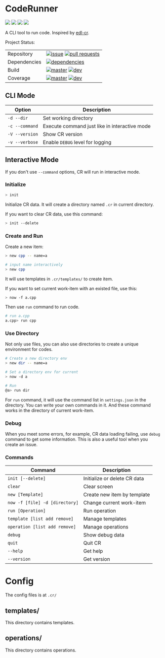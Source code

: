 # CodeRunner

[![](https://img.shields.io/github/stars/StardustDL/CodeRunner.svg?style=social&label=Stars)](https://github.com/StardustDL/CodeRunner) [![](https://img.shields.io/github/forks/StardustDL/CodeRunner.svg?style=social&label=Fork)](https://github.com/StardustDL/CodeRunner) ![](http://progressed.io/bar/40?title=developing) [![](https://img.shields.io/github/license/StardustDL/CodeRunner.svg)](https://github.com/StardustDL/CodeRunner/blob/master/LICENSE)

A CLI tool to run code. Inspired by [edl-cr](https://github.com/eXceediDeaL/edl-coderunner).

Project Status:

|||
|-|-|
|Repository|[![issue](https://img.shields.io/github/issues/StardustDL/CodeRunner.svg)](https://github.com/StardustDL/CodeRunner/issues/) [![pull requests](https://img.shields.io/github/issues-pr/StardustDL/CodeRunner.svg)](https://github.com/StardustDL/CodeRunner/pulls/)|
|Dependencies|[![dependencies](https://img.shields.io/librariesio/github/StardustDL/CodeRunner.svg)](https://libraries.io/github/StardustDL/CodeRunner)|
|Build|[![master](https://img.shields.io/travis/StardustDL/CodeRunner/master.svg?label=master)](https://travis-ci.org/StardustDL/CodeRunner) [![dev](https://img.shields.io/travis/StardustDL/CodeRunner/dev.svg?label=dev)](https://travis-ci.org/StardustDL/CodeRunner)|
|Coverage|[![master](https://img.shields.io/codecov/c/github/StardustDL/CodeRunner/master.svg?label=master)](https://codecov.io/gh/StardustDL/CodeRunner) [![dev](https://img.shields.io/codecov/c/github/StardustDL/CodeRunner/dev.svg?label=dev)](https://codecov.io/gh/StardustDL/CodeRunner)|

## CLI Mode

|Option|Description|
|-|-|
|`-d --dir`|Set working directory|
|`-c --command`|Execute command just like in interactive mode|
|`-V --version`|Show CR version|
|`-v --verbose`|Enable `DEBUG` level for logging|

## Interactive Mode

If you don't use `--command` options, CR will run in interactive mode.

### Initialize

```sh
> init
```

Initialize CR data. It will create a directory named `.cr` in current directory.

If you want to clear CR data, use this command:

```sh
> init --delete
```

### Create and Run

Create a new item:

```sh
> new cpp -- name=a

# input name interactively
> new cpp
```

It will use templates in `.cr/templates/` to create item.

If you want to set current work-item with an existed file, use this:

```sh
> now -f a.cpp
```

Then use `run` command to run code.

```sh
# run a.cpp
a.cpp> run cpp
```

### Use Directory

Not only use files, you can also use directories to create a unique environment for codes.

```sh
# Create a new directory env
> new dir -- name=a

# Set a directory env for current
> now -d a

# Run
@a> run dir
```

For `run` command, it will use the command list in `settings.json` in the directory. You can write your own commands in it. And these command works in the directory of current work-item.

### Debug

When you meet some errors, for example, CR data loading failing, use `debug` command to get some information. This is also a useful tool when you create an issue.

### Commands

|Command|Description|
|-|-|
|`init [--delete]`|Initialize or delete CR data|
|`clear`|Clear screen|
|`new [Template]`|Create new item by template|
|`now -f [file] -d [directory]`|Change current work-item|
|`run [Operation]`|Run operation|
|`template [list add remove]`|Manage templates|
|`operation [list add remove]`|Manage operations|
|`debug`|Show debug data|
|`quit`|Quit CR|
|`--help`|Get help|
|`--version`|Get version|

# Config

The config files is at `.cr/`

## templates/

This directory contains templates.

## operations/

This directory contains operations.
